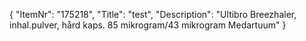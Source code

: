 {
  "ItemNr": "175218",
  "Title": "test",
  "Description": "Ultibro Breezhaler, inhal.pulver, hård kaps. 85 mikrogram/43 mikrogram Medartuum"
}